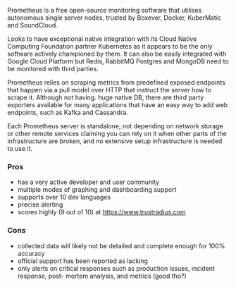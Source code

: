 Prometheus is a free open-source monitoring software that utilises autonomous single server nodes, trusted by Boxever, Docker, KuberMatic and SoundCloud.

Looks to have exceptional native integration with its Cloud Native Computing Foundation partner Kubernetes as it appears to be the only software actively championed by them. It can also be easily integrated with Google Cloud Platform but Redis, RabbitMQ Postgres and MongoDB need to be monitored with third parties.

Prometheus relies on scraping metrics from predefined exposed endpoints that happen via a pull model over HTTP that instruct the server how to scrape it. Although not having. huge native DB, there are third party exporters available for many applications that have an easy way to add web endpoints, such as Kafka and Cassandra.  

Each Prometheus server is standalone, not depending on network storage or other remote services claiming you can rely on it when other parts of the infrastructure are broken, and no extensive setup infrastructure is needed to use it.

### Pros

* has a very active developer and user community
* multiple modes of graphing and dashboarding support
* supports over 10 dev languages
* precise alerting
* scores highly (9 out of 10) at https://www.trustradius.com

### Cons

* collected data will likely not be detailed and complete enough for 100% accuracy
* official support has been reported as lacking
* only alerts on critical responses such as production issues, incident response, post- mortem analysis, and metrics (good tho?)
